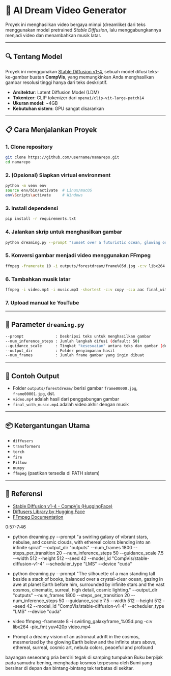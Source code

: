 # 🎨 AI Dream Video Generator

Proyek ini menghasilkan video bergaya mimpi (dreamlike) dari teks menggunakan model pretrained *Stable Diffusion*, lalu menggabungkannya menjadi video dan menambahkan musik latar.

---

## 🔍 Tentang Model

Proyek ini menggunakan [Stable Diffusion v1-4](https://huggingface.co/CompVis/stable-diffusion-v1-4), sebuah model difusi teks-ke-gambar buatan **CompVis**, yang memungkinkan Anda menghasilkan gambar resolusi tinggi hanya dari teks deskriptif.

* **Arsitektur**: Latent Diffusion Model (LDM)
* **Tokenizer**: CLIP tokenizer dari `openai/clip-vit-large-patch14`
* **Ukuran model**: \~4GB
* **Kebutuhan sistem**: GPU sangat disarankan

---

## 📋 Cara Menjalankan Proyek

### 1. Clone repository

```bash
git clone https://github.com/username/namarepo.git
cd namarepo
```

### 2. (Opsional) Siapkan virtual environment

```bash
python -m venv env
source env/bin/activate  # Linux/macOS
env\Scripts\activate     # Windows
```

### 3. Install dependensi

```bash
pip install -r requirements.txt
```

### 4. Jalankan skrip untuk menghasilkan gambar

```bash
python dreaming.py --prompt "sunset over a futuristic ocean, glowing orbs flying, surreal and peaceful atmosphere" --output_dir outputs/forestdream
```

### 5. Konversi gambar menjadi video menggunakan FFmpeg

```bash
ffmpeg -framerate 10 -i outputs/forestdream/frame%05d.jpg -c:v libx264 -pix_fmt yuv420p video.mp4
```

### 6. Tambahkan musik latar

```bash
ffmpeg -i video.mp4 -i music.mp3 -shortest -c:v copy -c:a aac final_with_music.mp4
```

### 7. Upload manual ke YouTube

---

## 🧠 Parameter `dreaming.py`

```bash
--prompt              : Deskripsi teks untuk menghasilkan gambar
--num_inference_steps : Jumlah langkah difusi (default: 50)
--guidance_scale      : Tingkat "kesesuaian" antara teks dan gambar (default: 7.5)
--output_dir          : Folder penyimpanan hasil
--num_frames          : Jumlah frame gambar yang ingin dibuat
```

---

## 💾 Contoh Output

* Folder `outputs/forestdream/` berisi gambar `frame00000.jpg`, `frame00001.jpg`, dst.
* `video.mp4` adalah hasil dari penggabungan gambar
* `final_with_music.mp4` adalah video akhir dengan musik

---

## 📦 Ketergantungan Utama

* `diffusers`
* `transformers`
* `torch`
* `fire`
* `Pillow`
* `numpy`
* `ffmpeg` (pastikan tersedia di PATH sistem)

---

## 📜 Referensi

* [Stable Diffusion v1-4 - CompVis (HuggingFace)](https://huggingface.co/CompVis/stable-diffusion-v1-4)
* [Diffusers Library by Hugging Face](https://github.com/huggingface/diffusers)
* [FFmpeg Documentation](https://ffmpeg.org/documentation.html)





0:57-7:46

- python dreaming.py --prompt "a swirling galaxy of vibrant stars, nebulae, and cosmic clouds, with ethereal colors blending into an infinite spiral" --output_dir "outputs" --num_frames 1800 --steps_per_transition 20 --num_inference_steps 50 --guidance_scale 7.5 --width 512 --height 512 --seed 42 --model_id "CompVis/stable-diffusion-v1-4" --scheduler_type "LMS" --device "cuda"
- python dreaming.py --prompt "The silhouette of a man standing tall beside a stack of books, balanced over a crystal-clear ocean, gazing in awe at planet Earth before him, surrounded by infinite stars and the vast cosmos, cinematic, surreal, high detail, cosmic lighting." --output_dir "outputs" --num_frames 1800 --steps_per_transition 20 --num_inference_steps 50 --guidance_scale 7.5 --width 512 --height 512 --seed 42 --model_id "CompVis/stable-diffusion-v1-4" --scheduler_type "LMS" --device "cuda"


- video
ffmpeg -framerate 8 -i swirling_galaxyframe_%05d.png -c:v libx264 -pix_fmt yuv420p video.mp4


- Prompt
a dreamy vision of an astronaut adrift in the cosmos, mesmerized by the glowing Earth below and the infinite stars above, ethereal, surreal, cosmic art, nebula colors, peaceful and profound


bayangan seseorang pria berdiri tegak di samping tumpukan Buku berpijak pada samudra bening, menghadap kosmos terpesona oleh Bumi yang bersinar di depan dan bintang-bintang tak terbatas di sekitar.